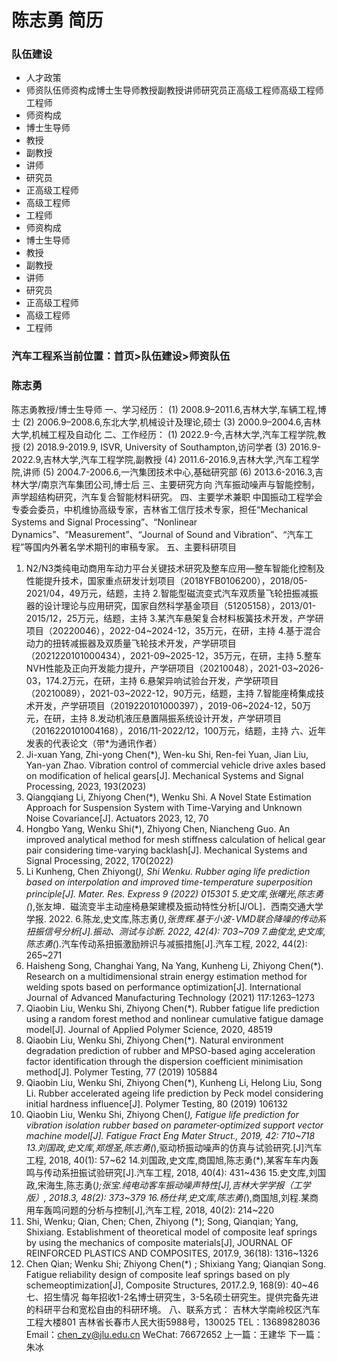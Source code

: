 # 陈志勇 简历

### 队伍建设
- 人才政策
- 师资队伍师资构成博士生导师教授副教授讲师研究员正高级工程师高级工程师工程师
- 师资构成
- 博士生导师
- 教授
- 副教授
- 讲师
- 研究员
- 正高级工程师
- 高级工程师
- 工程师
- 师资构成
- 博士生导师
- 教授
- 副教授
- 讲师
- 研究员
- 正高级工程师
- 高级工程师
- 工程师

### 汽车工程系当前位置：首页>队伍建设>师资队伍

### 陈志勇
陈志勇教授/博士生导师
一、学习经历：
(1) 2008.9–2011.6,吉林大学,车辆工程,博士
(2) 2006.9–2008.6,东北大学,机械设计及理论,硕士
(3) 2000.9–2004.6,吉林大学,机械工程及自动化
二、工作经历：
(1) 2022.9-今,吉林大学,汽车工程学院,教授
(2) 2018.9-2019.9, ISVR, University of Southampton,访问学者
(3) 2016.9-2022.9,吉林大学,汽车工程学院,副教授
(4) 2011.6-2016.9,吉林大学,汽车工程学院,讲师
(5) 2004.7-2006.6,一汽集团技术中心,基础研究部
(6) 2013.6-2016.3,吉林大学/南京汽车集团公司,博士后
三、主要研究方向
汽车振动噪声与智能控制，声学超结构研究，汽车复合智能材料研究。
四、主要学术兼职
中国振动工程学会专委会委员，中机维协高级专家，吉林省工信厅技术专家，担任“Mechanical Systems and Signal Processing”、“Nonlinear Dynamics”、“Measurement”、“Journal of Sound and Vibration”、“汽车工程”等国内外著名学术期刊的审稿专家。
五、主要科研项目
1. N2/N3类纯电动商用车动力平台关键技术研究及整车应用—整车智能化控制及性能提升技术，国家重点研发计划项目（2018YFB0106200），2018/05-2021/04，49万元，结题，主持
2.智能型磁流变式汽车双质量飞轮扭振减振器的设计理论与应用研究，国家自然科学基金项目（51205158），2013/01-2015/12，25万元，结题，主持
3.某汽车悬架复合材料板簧技术开发，产学研项目（20220046），2022-04~2024-12，35万元，在研，主持
4.基于混合动力的扭转减振器及双质量飞轮技术开发，产学研项目（2021220101000434），2021-09~2025-12，35万元，在研，主持
5.整车NVH性能及正向开发能力提升，产学研项目（20210048），2021-03~2026-03，174.2万元，在研，主持
6.悬架异响试验台开发，产学研项目（20210089），2021-03~2022-12，90万元，结题，主持
7.智能座椅集成技术开发，产学研项目（2019220101000397），2019-06~2024-12，50万元，在研，主持
8.发动机液压悬置隔振系统设计开发，产学研项目（2016220101004168），2016/11-2022/12，100万元，结题，主持
六、近年发表的代表论文（带*为通讯作者）
1. Ji-xuan Yang, Zhi-yong Chen(*), Wen-ku Shi, Ren-fei Yuan, Jian Liu, Yan-yan Zhao. Vibration control of commercial vehicle drive axles based on modification of helical gears[J]. Mechanical Systems and Signal Processing, 2023, 193(2023)
2. Qiangqiang Li, Zhiyong Chen(*), Wenku Shi. A Novel State Estimation Approach for Suspension System with Time-Varying and Unknown Noise Covariance[J]. Actuators 2023, 12, 70
3. Hongbo Yang, Wenku Shi(*), Zhiyong Chen, Niancheng Guo. An improved analytical method for mesh stiffness calculation of helical gear pair considering time-varying backlash[J]. Mechanical Systems and Signal Processing, 2022, 170(2022)
4. Li Kunheng, Chen Zhiyong(*), Shi Wenku. Rubber aging life prediction based on interpolation and improved time-temperature superposition principle[J]. Mater. Res. Express 9 (2022) 015301
5.史文库,张曙光,陈志勇(*),张友坤．磁流变半主动座椅悬架建模及振动特性分析[J/OL]．西南交通大学学报. 2022.
6.陈龙,史文库,陈志勇(*),张贵辉.基于小波⁃VMD联合降噪的传动系扭振信号分析[J].振动、测试与诊断. 2022, 42(4): 703~709
7.曲俊龙,史文库,陈志勇(*).汽车传动系扭振激励辨识与减振措施[J].汽车工程, 2022, 44(2): 265~271
8. Haisheng Song, Changhai Yang, Na Yang, Kunheng Li, Zhiyong Chen(*). Research on a multidimensional strain energy estimation method for welding spots based on performance optimization[J]. International Journal of Advanced Manufacturing Technology (2021) 117:1263–1273
9. Qiaobin Liu, Wenku Shi, Zhiyong Chen(*). Rubber fatigue life prediction using a random forest method and nonlinear cumulative fatigue damage model[J]. Journal of Applied Polymer Science, 2020, 48519
10. Qiaobin Liu, Wenku Shi, Zhiyong Chen(*). Natural environment degradation prediction of rubber and MPSO-based aging acceleration factor identification through the dispersion coefficient minimisation method[J]. Polymer Testing, 77 (2019) 105884
11. Qiaobin Liu, Wenku Shi, Zhiyong Chen(*), Kunheng Li, Helong Liu, Song Li. Rubber accelerated ageing life prediction by Peck model considering initial hardness influence[J]. Polymer Testing, 80 (2019) 106132
12. Qiaobin Liu, Wenku Shi, Zhiyong Chen(*), Fatigue life prediction for vibration isolation rubber based on parameter‐optimized support vector machine model[J]. Fatigue Fract Eng Mater Struct., 2019, 42: 710~718
13.刘国政,史文库,郑煜圣,陈志勇(*),驱动桥振动噪声的仿真与试验研究.[J]汽车工程, 2018, 40(1): 57~62
14.刘国政,史文库,商国旭,陈志勇(*),某客车车内轰鸣与传动系扭振试验研究[J].汽车工程, 2018, 40(4): 431~436
15.史文库,刘国政,宋海生,陈志勇(*);张宝.纯电动客车振动噪声特性[J],吉林大学学报（工学版）, 2018.3, 48(2): 373~379
16.杨仕祥,史文库,陈志勇(*),商国旭,刘程.某商用车轰鸣问题的分析与控制[J],汽车工程, 2018, 40(2): 214~220
17. Shi, Wenku; Qian, Chen; Chen, Zhiyong (*); Song, Qianqian; Yang, Shixiang. Establishment of theoretical model of composite leaf springs by using the mechanics of composite materials[J], JOURNAL OF REINFORCED PLASTICS AND COMPOSITES, 2017.9, 36(18): 1316~1326
18. Chen Qian; Wenku Shi; Zhiyong Chen(*) ; Shixiang Yang; Qianqian Song. Fatigue reliability design of composite leaf springs based on ply schemeoptimization[J], Composite Structures, 2017.2.9, 168(9): 40~46
七、招生情况
每年招收1-2名博士研究生，3-5名硕士研究生。提供完备先进的科研平台和宽松自由的科研环境。
八、联系方式：
吉林大学南岭校区汽车工程大楼801
吉林省长春市人民大街5988号，130025
TEL：13689828036
Email：chen_zy@jlu.edu.cn
WeChat: 76672652
上一篇：王建华
下一篇：朱冰
